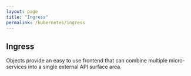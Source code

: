 ```yaml
---
layout: page
title: "Ingress"
permalink: /kubernetes/ingress
---
```


## Ingress

Objects provide an easy to use frontend that can combine multiple micro-services into a single external API surface area.